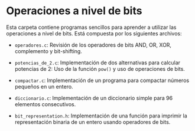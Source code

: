 # Operaciones a nivel de bits

Esta carpeta contiene programas sencillos para aprender a utilizar las
operaciones a nivel de bits. Está compuesta por los siguientes archivos: 

 - `operadores.c`: Revisión de los operadores de bits AND, OR, XOR, complemento
   y bit-shifting.

 - `potencias_de_2.c`: Implementación de dos alternativas para calcular
   potencias de 2: Uso de la función `pow()` y uso de operaciones de bits.

 - `compactar.c`: Implementación de un programa para compactar números pequeños
   en un entero.

 - `diccionario.c`: Implementación de un diccionario simple para 96 elementos
   consecutivos.

 - `bit_representation.h`: Implementación de una función para imprimir la
   representación binaria de un entero usando operadores de bits.
